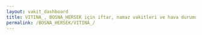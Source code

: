 ```yaml
---
layout: vakit_dashboard
title: VITINA_, BOSNA_HERSEK için iftar, namaz vakitleri ve hava durumu - ilçe/eyalet seç
permalink: /BOSNA_HERSEK/VITINA_/
---
```


<script type="text/javascript">
  var GLOBAL_COUNTRY = 'BOSNA_HERSEK';
  var GLOBAL_CITY = 'VITINA_';
  var GLOBAL_STATE = '';
  var lat = 72;
  var lon = 21;
</script>
